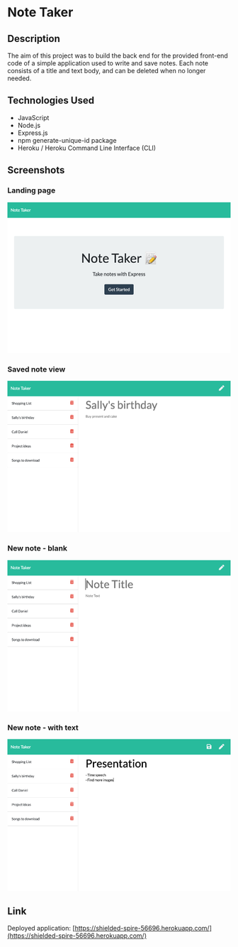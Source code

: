 # Note Taker 

## Description 

The aim of this project was to build the back end for the provided front-end code of a simple application used to write and save notes. 
Each note consists of a title and text body, and can be deleted when no longer needed. 

## Technologies Used

- JavaScript
- Node.js
- Express.js 
- npm generate-unique-id package
- Heroku / Heroku Command Line Interface (CLI)

## Screenshots

### Landing page
![Note Taker landing page](images/landing.png)

### Saved note view
![Note Taker notes page](images/notes.png)

### New note - blank
![Note Taker blank note](images/blank-note.png)

### New note - with text
![Note Taker new note](images/new-note.png)

## Link

Deployed application: [https://shielded-spire-56696.herokuapp.com/](https://shielded-spire-56696.herokuapp.com/)